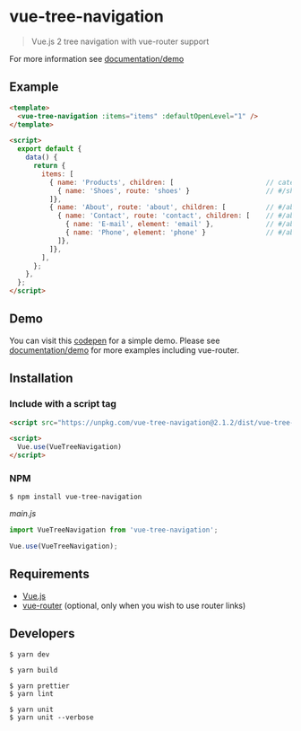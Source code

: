 # vue-tree-navigation

> Vue.js 2 tree navigation with vue-router support

For more information see [documentation/demo](https://vue-tree-navigation.misrob.cz)

## Example

```html
<template>
  <vue-tree-navigation :items="items" :defaultOpenLevel="1" />
</template>

<script>
  export default {
    data() {
      return {
        items: [
          { name: 'Products', children: [                       // category label
            { name: 'Shoes', route: 'shoes' }                   // #/shoes
          ]},
          { name: 'About', route: 'about', children: [          // #/about
            { name: 'Contact', route: 'contact', children: [    // #/about/contact       
              { name: 'E-mail', element: 'email' },             // #/about/contact#email
              { name: 'Phone', element: 'phone' }               // #/about/contact#phone
            ]},
          ]},
        ],
      };
    },
  };
</script>
```

## Demo

You can visit this [codepen](https://codepen.io/MisRob/pen/ZxNGrd) for a simple demo. Please see [documentation/demo](https://vue-tree-navigation.misrob.cz) for more examples including vue-router.

## Installation

### Include with a script tag

```html
<script src="https://unpkg.com/vue-tree-navigation@2.1.2/dist/vue-tree-navigation.js"></script>

<script>
  Vue.use(VueTreeNavigation)
</script>
```

### NPM

```console
$ npm install vue-tree-navigation
```

*main.js*

```javascript
import VueTreeNavigation from 'vue-tree-navigation';

Vue.use(VueTreeNavigation);
```

## Requirements

- [Vue.js](https://vuejs.org/)
- [vue-router](https://router.vuejs.org/en/) (optional, only when you wish to use router links)

## Developers

```console
$ yarn dev

$ yarn build

$ yarn prettier
$ yarn lint

$ yarn unit
$ yarn unit --verbose
```
